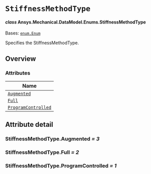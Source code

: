 # `StiffnessMethodType`

<a id="ansys.mechanical.stubs.v242.Ansys.Mechanical.DataModel.Enums.StiffnessMethodType"></a>

#### *class* Ansys.Mechanical.DataModel.Enums.StiffnessMethodType

Bases: [`enum.Enum`](https://docs.python.org/3/library/enum.html#enum.Enum)

Specifies the StiffnessMethodType.

<!-- !! processed by numpydoc !! -->

<a id="overview"></a>

## Overview

### Attributes

| Name |
| ------------------------------------------------------------------------------------------------------------------------------------------ |
| [`Augmented`](#StiffnessMethodType.Augmented) |
| [`Full`](#StiffnessMethodType.Full) |
| [`ProgramControlled`](#StiffnessMethodType.ProgramControlled) |

<a id="attribute-detail"></a>

## Attribute detail

<a id="StiffnessMethodType.Augmented"></a>

### StiffnessMethodType.Augmented *= 3*

<a id="StiffnessMethodType.Full"></a>

### StiffnessMethodType.Full *= 2*

<a id="StiffnessMethodType.ProgramControlled"></a>

### StiffnessMethodType.ProgramControlled *= 1*


